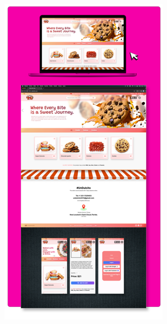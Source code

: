 [![Live](https://raw.githubusercontent.com/rene-huber/UnDulcito-Shop/main/github-dulcito.png)](https://undulcito.com)


